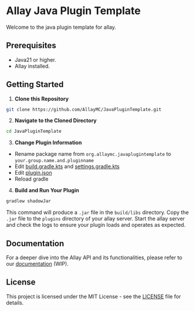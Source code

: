 # Allay Java Plugin Template

Welcome to the java plugin template for allay.

## Prerequisites

- Java21 or higher.
- Allay installed.

## Getting Started

1. **Clone this Repository**

```bash
git clone https://github.com/AllayMC/JavaPluginTemplate.git
```
   
2. **Navigate to the Cloned Directory**

```bash
cd JavaPluginTemplate
```
   
3. **Change Plugin Information**

- Rename package name from `org.allaymc.javaplugintemplate` to `your.group.name.and.pluginname`
- Edit [build.gradle.kts](build.gradle.kts) and [settings.gradle.kts](settings.gradle.kts)
- Edit [plugin.json](src/main/resources/plugin.json)
- Reload gradle
   
4. **Build and Run Your Plugin**

```bash
gradlew shadowJar
```
   
This command will produce a `.jar` file in the `build/libs` directory. 
Copy the `.jar` file to the `plugins` directory of your allay server.
Start the allay server and check the logs to ensure your plugin loads and operates
as expected.

## Documentation

For a deeper dive into the Allay API and its functionalities, please refer to our [documentation](https://docs.allaymc.org) (WIP).

## License

This project is licensed under the MIT License - see the [LICENSE](LICENSE) file for details.